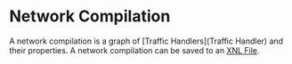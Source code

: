 
# Network Compilation

A network compilation is a graph of [Traffic Handlers](Traffic Handler) and their properties. A network compilation can be saved to an [XNL File](XNL-File.md).